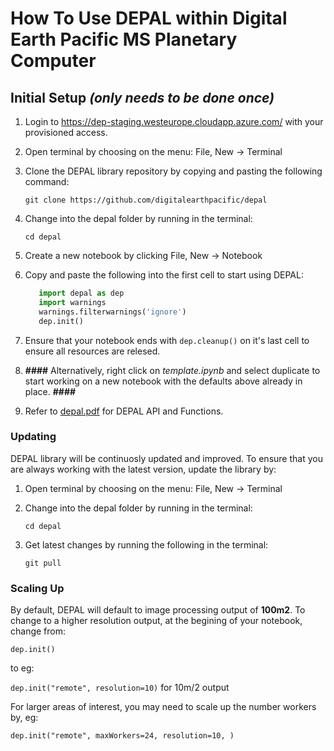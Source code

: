 # How To Use DEPAL within Digital Earth Pacific MS Planetary Computer

## Initial Setup *(only needs to be done once)*

1. Login to https://dep-staging.westeurope.cloudapp.azure.com/ with your provisioned access.
2. Open terminal by choosing on the menu: File, New -> Terminal
3. Clone the DEPAL library repository by copying and pasting the following command:

   `git clone https://github.com/digitalearthpacific/depal`
4. Change into the depal folder by running in the terminal:

   `cd depal`
5. Create a new notebook by clicking File, New -> Notebook
6. Copy and paste the following into the first cell to start using DEPAL:

   ``` python
      import depal as dep
      import warnings
      warnings.filterwarnings('ignore')
      dep.init()
   ```

7. Ensure that your notebook ends with `dep.cleanup()` on it's last cell to ensure all resources are relesed.
8. **####** Alternatively, right click on *template.ipynb* and select duplicate to start working on a new notebook with the defaults above already in place. **####**  
9. Refer to [depal.pdf](https://github.com/digitalearthpacific/depal/blob/main/doc/depal.pdf) for DEPAL API and Functions.

### Updating

DEPAL library will be continuosly updated and improved. To ensure that you are always working with the latest version, update the library by:

1. Open terminal by choosing on the menu: File, New -> Terminal
2. Change into the depal folder by running in the terminal:

   `cd depal`
3. Get latest changes by running the following in the terminal:

    `git pull`

### Scaling Up

By default, DEPAL will default to image processing output of **100m2**. To change to a higher resolution output, at the begining of your notebook, change from:

`dep.init()`

to eg:

`dep.init("remote", resolution=10)` for 10m/2 output

For larger areas of interest, you may need to scale up the number workers by, eg:

`dep.init("remote", maxWorkers=24, resolution=10, )`
